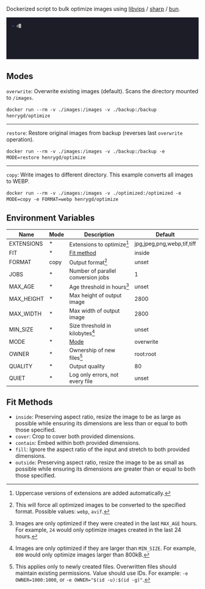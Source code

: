 Dockerized script to bulk optimize images using [libvips](https://github.com/libvips/libvips) / [sharp](https://github.com/lovell/sharp) / [bun](https://bun.sh).

![example terminal command output: Total: 5.36MB saved from 4 images](assets/example.gif)

## Modes

`overwrite`: Overwrite existing images (default). Scans the directory mounted to `/images`.

```
docker run --rm -v ./images:/images -v ./backup:/backup henrygd/optimize
```

---

`restore`: Restore original images from backup (reverses last `overwrite` operation).

```
docker run --rm -v ./images:/images -v ./backup:/backup -e MODE=restore henrygd/optimize
```

---

`copy`: Write images to different directory. This example converts all images to WEBP.

```
docker run --rm -v ./images:/images -v ./optimized:/optimized -e MODE=copy -e FORMAT=webp henrygd/optimize
```

## Environment Variables

| Name       | Mode | Description                         | Default                    |
| ---------- | ---- | ----------------------------------- | -------------------------- |
| EXTENSIONS | \*   | Extensions to optimize[^extensions] | jpg,jpeg,png,webp,tif,tiff |
| FIT        | \*   | [Fit method](#fit-methods)          | inside                     |
| FORMAT     | copy | Output format[^format]              | unset                      |
| JOBS       | \*   | Number of parallel conversion jobs  | 1                          |
| MAX_AGE    | \*   | Age threshold in hours[^age]        | unset                      |
| MAX_HEIGHT | \*   | Max height of output image          | 2800                       |
| MAX_WIDTH  | \*   | Max width of output image           | 2800                       |
| MIN_SIZE   | \*   | Size threshold in kilobytes[^size]  | unset                      |
| MODE       | \*   | [Mode](#modes)                      | overwrite                  |
| OWNER      | \*   | Ownership of new files[^owner]      | root:root                  |
| QUALITY    | \*   | Output quality                      | 80                         |
| QUIET      | \*   | Log only errors, not every file     | unset                      |

## Fit Methods

- `inside`: Preserving aspect ratio, resize the image to be as large as possible while ensuring its dimensions are less than or equal to both those specified.
- `cover`: Crop to cover both provided dimensions.
- `contain`: Embed within both provided dimensions.
- `fill`: Ignore the aspect ratio of the input and stretch to both provided dimensions.
- `outside`: Preserving aspect ratio, resize the image to be as small as possible while ensuring its dimensions are greater than or equal to both those specified.

[^extensions]: Uppercase versions of extensions are added automatically.
[^size]: Images are only optimized if they are larger than `MIN_SIZE`. For example, `800` would only optimize images larger than 800kB.
[^age]: Images are only optimized if they were created in the last `MAX_AGE` hours. For example, `24` would only optimize images created in the last 24 hours.
[^owner]: This applies only to newly created files. Overwritten files should maintain existing permissions. Value should use IDs. For example: `-e OWNER=1000:1000`, or `-e OWNER="$(id -u):$(id -g)"`.
[^format]: This will force all optimized images to be converted to the specified format. Possible values: `webp`, `avif`.
